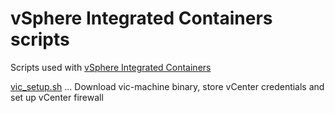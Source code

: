 # vSphere Integrated Containers scripts
Scripts used with [vSphere Integrated Containers](https://www.vmware.com/products/vsphere/integrated-containers.html)

[vic_setup.sh](vic_setup.sh) ... Download vic-machine binary, store vCenter credentials and set up vCenter firewall